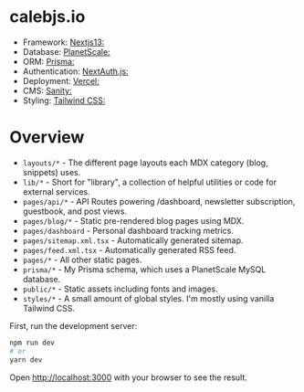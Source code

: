 # calebjs.io

- Framework: [Nextjs13:](https://nextjs.org)
- Database: [PlanetScale:](https://planetscale.com)
- ORM: [Prisma:](https://www.prisma.io)
- Authentication: [NextAuth.js:](https://next-auth.js.org)
- Deployment: [Vercel:](https://vercel.com)
- CMS: [Sanity:](https://www.sanity.io)
- Styling: [Tailwind CSS:](https://tailwindcss.com)

# Overview 

- `layouts/*` - The different page layouts each MDX category (blog, snippets) uses.
- `lib/*` - Short for "library", a collection of helpful utilities or code for external services.
- `pages/api/*` - API Routes powering /dashboard, newsletter subscription, guestbook, and post views.
- `pages/blog/*` - Static pre-rendered blog pages using MDX.
- `pages/dashboard` - Personal dashboard tracking metrics.
- `pages/sitemap.xml.tsx` - Automatically generated sitemap.
- `pages/feed.xml.tsx` - Automatically generated RSS feed.
- `pages/*` - All other static pages.
- `prisma/*` - My Prisma schema, which uses a PlanetScale MySQL database.
- `public/*` - Static assets including fonts and images.
- `styles/*` - A small amount of global styles. I'm mostly using vanilla Tailwind CSS.


First, run the development server:

```bash
npm run dev
# or
yarn dev
```

Open [http://localhost:3000](http://localhost:3000) with your browser to see the result.